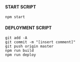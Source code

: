 #### START SCRIPT
```
npm start
```

#### DEPLOYMENT SCRIPT
```
git add -A
git commit -m "[insert comment]"
git push origin master
npm run build
npm run deploy
```